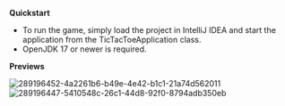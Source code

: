 **Quickstart**

- To run the game, simply load the project in IntelliJ IDEA and start the application from the TicTacToeApplication class.
- OpenJDK 17 or newer is required. 

**Previews**

![289196452-4a2261b6-b49e-4e42-b1c1-21a74d562011](https://github.com/djolemtr/TicTacToe/assets/113414071/e342d346-d462-4e6e-88e8-5a00bde32266)
![289196447-5410548c-26c1-44d8-92f0-8794adb350eb](https://github.com/djolemtr/TicTacToe/assets/113414071/ca96f812-5bcc-46a7-ab28-211846f1bd8c)
